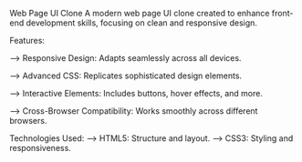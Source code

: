 Web Page UI Clone
A modern web page UI clone created to enhance front-end development skills, focusing on clean and responsive design.


Features:

--> Responsive Design: Adapts seamlessly across all devices.

--> Advanced CSS: Replicates sophisticated design elements.

--> Interactive Elements: Includes buttons, hover effects, and more.

--> Cross-Browser Compatibility: Works smoothly across different browsers.


Technologies Used:
--> HTML5: Structure and layout.
--> CSS3: Styling and responsiveness.

